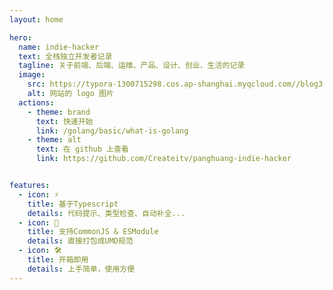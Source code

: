 ```yaml
---
layout: home

hero:
  name: indie-hacker
  text: 全栈独立开发者记录
  tagline: 关于前端、后端、运维、产品、设计、创业、生活的记录
  image:
    src: https://typora-1300715298.cos.ap-shanghai.myqcloud.com//blog3.png
    alt: 网站的 logo 图片
  actions:
    - theme: brand
      text: 快速开始
      link: /golang/basic/what-is-golang
    - theme: alt
      text: 在 github 上查看
      link: https://github.com/Createitv/panghuang-indie-hacker


features:
  - icon: ⚡️
    title: 基于Typescript
    details: 代码提示、类型检查、自动补全...
  - icon: 🖖
    title: 支持CommonJS & ESModule
    details: 直接打包成UMD规范
  - icon: 🛠️
    title: 开箱即用
    details: 上手简单，使用方便
---
```



